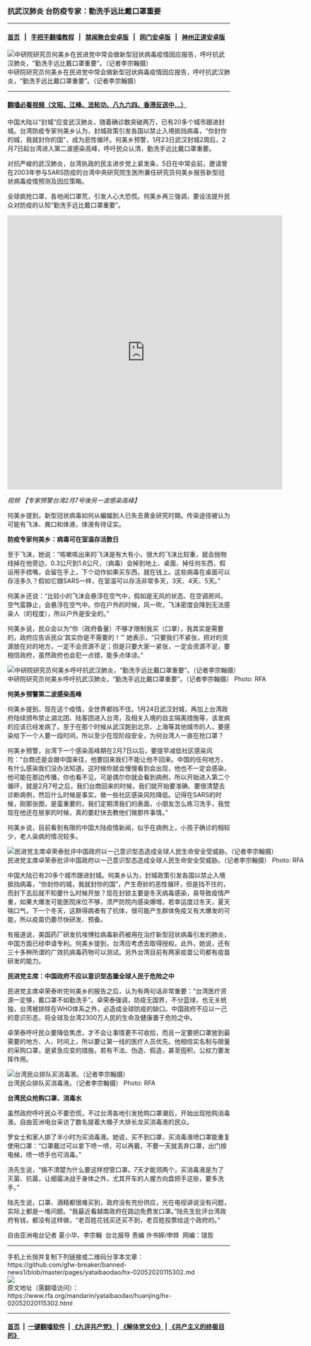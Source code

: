### 抗武汉肺炎   台防疫专家：勤洗手远比戴口罩重要
------------------------

#### [首页](https://github.com/gfw-breaker/banned-news1/blob/master/README.md) &nbsp;&nbsp;|&nbsp;&nbsp; [手把手翻墙教程](https://github.com/gfw-breaker/guides/wiki) &nbsp;&nbsp;|&nbsp;&nbsp; [禁闻聚合安卓版](https://github.com/gfw-breaker/bn-android) &nbsp;&nbsp;|&nbsp;&nbsp; [网门安卓版](https://github.com/oGate2/oGate) &nbsp;&nbsp;|&nbsp;&nbsp; [神州正道安卓版](https://github.com/SzzdOgate/update) 



<div id="headerimg">
 <img alt="中研院研究员何美乡在民进党中常会做新型冠状病毒疫情因应报告，呼吁抗武汉肺炎，“勤洗手远比戴口罩重要”。（记者李宗翰摄）" src="https://www.rfa.org/mandarin/yataibaodao/huanjing/hx-02052020115302.html/4e004e00-1.jpg/@@images/98b7ac9b-7760-4181-8605-8abef2b344be.jpeg" title="中研院研究员何美乡在民进党中常会做新型冠状病毒疫情因应报告，呼吁抗武汉肺炎，“勤洗手远比戴口罩重要”。（记者李宗翰摄）"/>
 <div id="headerimgcontents">
  <div id="headerimgcaption">
   <span>
    中研院研究员何美乡在民进党中常会做新型冠状病毒疫情因应报告，呼吁抗武汉肺炎，“勤洗手远比戴口罩重要”。（记者李宗翰摄）
   </span>
   <!-- zoomattribute -->
  </div>
  <!-- headerimgcaption -->
 </div>
 <!-- headerimagecontents -->
</div>

<hr/>


#### [翻墙必看视频（文昭、江峰、法轮功、八九六四、香港反送中...）](https://github.com/gfw-breaker/banned-news1/blob/master/pages/link3.md)

<div id="storytext">
 <div>
  <div class="slot_header">
  </div>
 </div>
 <p>
 </p>
 <p>
  中国大陆以“封城”应变武汉肺炎，随着确诊数突破两万，已有20多个城市跟进封城。台湾防疫专家何美乡认为，封城政策引发各国以禁止入境抵挡病毒，“你封你的城，我就封你的国”，成为恶性循环。何美乡预警，1月23日武汉封城2周后，2月7日起台湾进入第二波感染高峰，呼吁民众认清，勤洗手远比戴口罩重要。
 </p>
 <p>
  对抗严峻的武汉肺炎，台湾执政的民主进步党上紧发条，5日在中常会前，邀请曾在2003年参与SARS防疫的台湾中央研究院生医所兼任研究员何美乡报告新型冠状病毒疫情预测及因应策略。
 </p>
 <p>
 </p>
 <p>
 </p>
 <p>
  全球疯抢口罩，各地闹口罩荒，引发人心大恐慌。何美乡再三强调，要设法提升民众对防疫的认知“勤洗手远比戴口罩重要”。
 </p>
 <p>
 </p>
 <p>
  <iframe frameborder="0" height="620" scrolling="no" src="https://www.facebook.com/plugins/video.php?href=https%3A%2F%2Fwww.facebook.com%2FRFAChinese%2Fvideos%2F173546803941512%2F&amp;show_text=0&amp;width=622" width="622">
  </iframe>
 </p>
 <p>
  <i>
   视频
   <span>
    <span title="【专家预警台湾2月7号後另一波感染高峰】">
     【专家预警台湾2月7号後另一波感染高峰】
    </span>
   </span>
  </i>
 </p>
 <p>
 </p>
 <p>
  何美乡提到，新型冠状病毒如何从蝙蝠到人已失去黄金研究时期。传染途径被认为可能有飞沫、粪口和体液，体液有待证实。
 </p>
 <p>
  <b>
   防疫专家何美乡：病毒可在室温存活数日
  </b>
  <b>
  </b>
 </p>
 <p>
  至于飞沫，她说：“咳嗽咳出来的飞沫是有大有小，很大的飞沫比较重，就会抛物线掉在他旁边，0.3公尺到1.6公尺，（病毒）会掉到地上、桌面、掉任何东西，假设用手捂嘴，会留在手上，下个动作如果买东西，就在钱上。这些病毒在桌面可以存活多久？假如它跟SARS一样，在室温可以存活非常多天，3天、4天、5天。”
 </p>
 <p>
  何美乡还说：“比较小的飞沫会悬浮在空气中，假如是无风的状态、在空调房间，空气蛮静止，会悬浮在空气中。你在户外的时候，风一吹，飞沫密度会降到无法感染人（的程度），所以户外是安全的。”
 </p>
 <p>
  何美乡说，民众会以为“你（政府备量）不够才限制我买（口罩），我其实是需要的，政府应告诉民众‘其实你是不需要的！’” 她表示，“只要我们不紧张，把对的资源放在对的地方，一定不会资源不足；但是只要大家一紧张，一定会资源不足，要相信政府，虽然政府也会犯一点错，能多点体谅。”
 </p>
 <p>
 </p>
 <p>
  <div class="image-inline captioned" style="width:1500px;">
   <div style="width:1500px;">
    <img alt="中研院研究员何美乡呼吁抗武汉肺炎，“勤洗手远比戴口罩重要”。（记者李宗翰摄）" src="https://www.rfa.org/mandarin/yataibaodao/huanjing/hx-02052020115302.html/4e8c.jpg" title="中研院研究员何美乡呼吁抗武汉肺炎，“勤洗手远比戴口罩重要”。（记者李宗翰摄）"/>
   </div>
   <div class="image-caption">
    <span style="width:1500px;">
     中研院研究员何美乡呼吁抗武汉肺炎，“勤洗手远比戴口罩重要”。（记者李宗翰摄）
    </span>
    <span class="copyright">
     Photo: RFA
    </span>
   </div>
  </div>
 </p>
 <p>
  <b>
   何美乡预警第二波感染高峰
  </b>
  <b>
  </b>
 </p>
 <p>
  何美乡提到，现在这个疫情，全世界都挡不住。1月24日武汉封城，再加上台湾政府陆续颁布禁止湖北团、陆客团进入台湾，及相关入境的自主隔离措施等，该发病的应该已经发病了。至于在那个时候从武汉跑到北京、上海等其他城市的人，要感染给下一个人要一段时间，所以至少在现阶段安全，为何台湾人一直在抢口罩？
 </p>
 <p>
  何美乡预警，台湾下一个感染高峰期在2月7日以后，要提早减低社区感染风险：“台商还是会跟中国来往，他要回来我们不能让他不回来。中国的任何地方，有什么感染我们没办法知道。这时候你就会慢慢看到会出现，他也不一定会感染，他可能在那边传播，你也看不见，可是偶尔你就会看到病例，所以开始进入第二个循环，就是2月7号之后，我们台商回来的时候，我们就开始要准确、要很清楚去诊断病例，然后什么时候是事实，做一些社区感染风险降低。记得在SARS的时候，刚那张图，是蛮重要的，我们定期清我们的表面，小朋友怎么练习洗手，我觉现在他还在居家的时候，真的要赶快去教他们做那件事情。”
 </p>
 <p>
  何美乡说，目前看到有限的中国大陆疫情新闻，似乎在病例上，小孩子确诊的相较少，老人染病的情况较多。
 </p>
 <p>
 </p>
 <p>
  <div class="image-inline captioned" style="width:1500px;">
   <div style="width:1500px;">
    <img alt="民进党主席卓荣泰批评中国政府以一己意识型态造成全球人民生命安全受威胁。（记者李宗翰摄）" src="https://www.rfa.org/mandarin/yataibaodao/huanjing/hx-02052020115302.html/4e09.jpg" title="民进党主席卓荣泰批评中国政府以一己意识型态造成全球人民生命安全受威胁。（记者李宗翰摄）"/>
   </div>
   <div class="image-caption">
    <span style="width:1500px;">
     民进党主席卓荣泰批评中国政府以一己意识型态造成全球人民生命安全受威胁。（记者李宗翰摄）
    </span>
    <span class="copyright">
     Photo: RFA
    </span>
   </div>
  </div>
 </p>
 <p>
  中国大陆已有20多个城市跟进封城。何美乡认为，封城政策引发各国以禁止入境抵挡病毒，“你封你的城，我就封你的国”，产生奇妙的恶性循环，但是挡不住的，而封下去后就不知要什么时候开放？现在封锁主要是冬天病毒感染，易导致疫情严重，如果大爆发可能医院床位不够，须严防院内感染爆增。若幸运度过冬天，夏天喘口气，下一个冬天，这群得病者有了抗体，很可能产生群体免疫又有大爆发的可能，所以疫苗仍要尽快研发、预备。
 </p>
 <p>
  有报道说，美国药厂研发抗埃博拉病毒新药被用在治疗新型冠状病毒引发的肺炎，中国方面已经申请专利。何美乡提到，台湾应考虑去取得授权。此外，她说，还有三十多种所谓的广效抗病毒药物可以测试。另外台湾目前有两家疫苗公司都有疫苗研发的能力。
 </p>
 <p>
  <b>
   民进党主席：中国政府不应以意识型态置全球人民于危险之中
  </b>
  <b>
  </b>
 </p>
 <p>
  民进党主席卓荣泰听完何美乡的报告之后，认为有两句话非常重要：“台湾医疗资源一定够，戴口罩不如勤洗手”。卓荣泰强调，防疫无国界，不分蓝绿，也无关统独，台湾被排除在WHO体系之外，必造成全球防疫的缺口。中国政府不应以一己的意识形态，将全球及台湾2300万人民的生命及健康置于危险之中。
 </p>
 <p>
  卓荣泰呼吁民众要降低焦虑，才不会让事情更不可收拾，而且一定要把口罩放到最需要的地方、人、时间上，所以要让第一线的医疗人员优先。他相信实名制与限量的采购口罩，是紧急应变的措施，若有不法、伪造、假造，甚至囤积，公权力要发挥作用。
 </p>
 <p>
 </p>
 <p>
  <div class="image-inline captioned" style="width:1500px;">
   <div style="width:1500px;">
    <img alt="台湾民众排队买消毒液。（记者李宗翰摄）" src="https://www.rfa.org/mandarin/yataibaodao/huanjing/hx-02052020115302.html/56db56db.jpg" title="台湾民众排队买消毒液。（记者李宗翰摄）"/>
   </div>
   <div class="image-caption">
    <span style="width:1500px;">
     台湾民众排队买消毒液。（记者李宗翰摄）
    </span>
    <span class="copyright">
     Photo: RFA
    </span>
   </div>
  </div>
 </p>
 <p>
  <b>
   台湾民众抢购口罩、消毒水
  </b>
  <b>
  </b>
 </p>
 <p>
  虽然政府呼吁民众不要恐慌，不过台湾各地引发抢购口罩潮后，开始出现抢购消毒液。自由亚洲电台采访了数名提着大桶子大排长龙买消毒液的民众。
 </p>
 <p>
  罗女士和家人排了半小时为买消毒液。她说，买不到口罩，买消毒液喷口罩能重复使用口罩：“口罩戴过可以拿下喷一喷，可以再戴，不要一天就丢弃口罩，出门按电梯，喷一喷手也可消毒。”
 </p>
 <p>
  汤先生说，“搞不清楚为什么要这样控管口罩。7天才能领两个，买消毒液是为了灭菌、抗菌，让细菌决战于身体之外，尤其开车的人握方向盘把手这些，要多洗手。”
 </p>
 <p>
  陆先生说，口罩、酒精都很难买到，政府没有充份供应，光在电视讲说没有问题，实际上都是一堆问题。“我最近看越南政府在路边免费发口罩。”陆先生批评台湾政府有钱，都没有这样做，“老百姓花钱买还买不到，老百姓投票给这个政府的。”
 </p>
 <p>
 </p>
 <p>
  自由亚洲电台记者 夏小华、李宗翰  台北报导 责编 许书婷/申铧  网编：瑞哲
 </p>
</div>

<hr/>
手机上长按并复制下列链接或二维码分享本文章：<br/>
https://github.com/gfw-breaker/banned-news1/blob/master/pages/yataibaodao/hx-02052020115302.md <br/>
<a href='https://github.com/gfw-breaker/banned-news1/blob/master/pages/yataibaodao/hx-02052020115302.md'><img src='https://github.com/gfw-breaker/banned-news1/blob/master/pages/yataibaodao/hx-02052020115302.md.png'/></a> <br/>
原文地址（需翻墙访问）：https://www.rfa.org/mandarin/yataibaodao/huanjing/hx-02052020115302.html


------------------------
#### [首页](https://github.com/gfw-breaker/banned-news1/blob/master/README.md) &nbsp;|&nbsp; [一键翻墙软件](https://github.com/gfw-breaker/nogfw/blob/master/README.md) &nbsp;| [《九评共产党》](https://github.com/gfw-breaker/9ping.md/blob/master/README.md#九评之一评共产党是什么) | [《解体党文化》](https://github.com/gfw-breaker/jtdwh.md/blob/master/README.md) | [《共产主义的终极目的》](https://github.com/gfw-breaker/gczydzjmd.md/blob/master/README.md)


<img src='http://gfw-breaker.win/banned-news/pages/yataibaodao/hx-02052020115302.md' width='0px' height='0px'/>